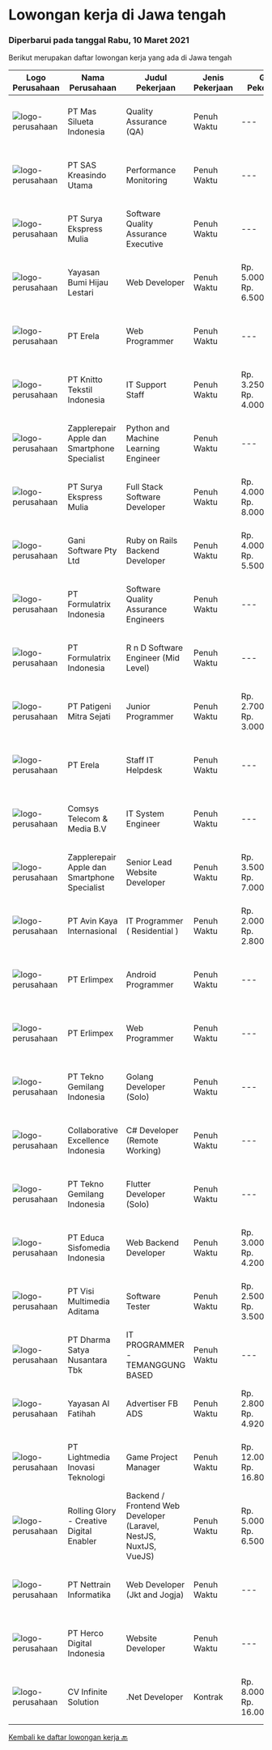 
  # Lowongan kerja di Jawa tengah

  ### Diperbarui pada tanggal Rabu, 10 Maret 2021

  Berikut merupakan daftar lowongan kerja yang ada di Jawa tengah

  |Logo Perusahaan | Nama Perusahaan | Judul Pekerjaan | Jenis Pekerjaan | Gaji Pekerjaan | Lokasi | Deskripsi | Tanggal diunggah | Pranala |
  | -------------- | --------------- | --------------- | --------- | --------- | -------------- | ------- | ----------- | ----------- |
  |![logo-perusahaan](https://image-service-cdn.seek.com.au/157e911be6bace90f41db24fa0307ff327288b8a/ee4dce1061f3f616224767ad58cb2fc751b8d2dc)|PT Mas Silueta Indonesia|Quality Assurance (QA)|Penuh Waktu|---|Semarang|To Ensure FTT of all styles thereby facilitating a smooth and uninterrupted production process, the candidate must be: Possess at least Bachelor's...|Selasa, 09 Maret 2021|https://www.jobstreet.co.id/id/job/quality-assurance-qa-3477369?token=0~70e4bb84-bf54-472f-bc80-b472dee509ef&sectionRank=1&jobId=jobstreet-id-job-3477369|
|![logo-perusahaan](https://image-service-cdn.seek.com.au/10fe2d7a4f134b11374076de96a8d6c18c6ee033/ee4dce1061f3f616224767ad58cb2fc751b8d2dc)|PT SAS Kreasindo Utama|Performance Monitoring|Penuh Waktu|---|Tegal|Job Descriptions : Coop with technical Odoo team and build and maintain master data Collects data, analyses, and provide performance reports Gather...|Selasa, 09 Maret 2021|https://www.jobstreet.co.id/id/job/performance-monitoring-3476957?token=0~70e4bb84-bf54-472f-bc80-b472dee509ef&sectionRank=2&jobId=jobstreet-id-job-3476957|
|![logo-perusahaan](https://us.123rf.com/450wm/pavelstasevich/pavelstasevich1811/pavelstasevich181101027/112815900-stock-vector-no-image-available-icon-flat-vector.jpg?ver=6)|PT Surya Ekspress Mulia|Software Quality Assurance Executive|Penuh Waktu|---|Jawa Tengah|Responsibilities: Review and update functional and design requirements and use cases Backend database testing in including validating stored...|Senin, 08 Maret 2021|https://www.jobstreet.co.id/id/job/software-quality-assurance-executive-3476147?token=0~70e4bb84-bf54-472f-bc80-b472dee509ef&sectionRank=3&jobId=jobstreet-id-job-3476147|
|![logo-perusahaan](https://image-service-cdn.seek.com.au/78d7f430d86e234305d246d6f26b11e644377825/ee4dce1061f3f616224767ad58cb2fc751b8d2dc)|Yayasan Bumi Hijau Lestari|Web Developer|Penuh Waktu|Rp. 5.000.000-Rp. 6.500.000|Semarang|Job Posting - Web DeveloperTree4Trees has an immediate opening for an experienced Web Developer at our office location in Semarang Indonesia. The...|Selasa, 09 Maret 2021|https://www.jobstreet.co.id/id/job/web-developer-3477532?token=0~70e4bb84-bf54-472f-bc80-b472dee509ef&sectionRank=4&jobId=jobstreet-id-job-3477532|
|![logo-perusahaan](https://image-service-cdn.seek.com.au/cc8d8c9f0ba1f73a44b17955bdd729eab0a12a93/ee4dce1061f3f616224767ad58cb2fc751b8d2dc)|PT Erela|Web Programmer|Penuh Waktu|---|Semarang|Kualifikasi: Minimal S1 Menguasai PHP  Menguasai teknik pemrograman dengan baik (PHP &amp; MYSQL)  Menguasai HTML, CSS, Javascript, Jquery Terbiasa...|Senin, 08 Maret 2021|https://www.jobstreet.co.id/id/job/web-programmer-3469121?token=0~70e4bb84-bf54-472f-bc80-b472dee509ef&sectionRank=5&jobId=jobstreet-id-job-3469121|
|![logo-perusahaan](https://image-service-cdn.seek.com.au/5a3d5430eb099e42a1ce640fa948c29f65f97744/ee4dce1061f3f616224767ad58cb2fc751b8d2dc)|PT Knitto Tekstil Indonesia|IT Support Staff|Penuh Waktu|Rp. 3.250.000-Rp. 4.000.000|Semarang|Tugas dan Tanggung Jawab Melakukan pemeliharaan sistem secara keseluruhan, seperti hardware dan software Melakukan pemeliharaan infrastruktur jaringan...|Sabtu, 06 Maret 2021|https://www.jobstreet.co.id/id/job/it-support-staff-3475150?token=0~70e4bb84-bf54-472f-bc80-b472dee509ef&sectionRank=6&jobId=jobstreet-id-job-3475150|
|![logo-perusahaan](https://image-service-cdn.seek.com.au/4e525e18a9450a87ba6d482e1955e7cb1e055e96/ee4dce1061f3f616224767ad58cb2fc751b8d2dc)|Zapplerepair Apple dan Smartphone Specialist|Python and Machine Learning Engineer|Penuh Waktu|---|Semarang|Job DescriptionWe are looking for new Development Engineers with the major focus on Python environment. Your focus will be to develop and maintain...|Selasa, 09 Maret 2021|https://www.jobstreet.co.id/id/job/python-and-machine-learning-engineer-3477033?token=0~70e4bb84-bf54-472f-bc80-b472dee509ef&sectionRank=7&jobId=jobstreet-id-job-3477033|
|![logo-perusahaan](https://us.123rf.com/450wm/pavelstasevich/pavelstasevich1811/pavelstasevich181101027/112815900-stock-vector-no-image-available-icon-flat-vector.jpg?ver=6)|PT Surya Ekspress Mulia|Full Stack Software Developer|Penuh Waktu|Rp. 4.000.000-Rp. 8.000.000|Jawa Tengah|Responsibilities: As part of our growing software development team in Indonesia, you will be primarily involved in: Development of web applications...|Senin, 08 Maret 2021|https://www.jobstreet.co.id/id/job/full-stack-software-developer-3476150?token=0~70e4bb84-bf54-472f-bc80-b472dee509ef&sectionRank=8&jobId=jobstreet-id-job-3476150|
|![logo-perusahaan](https://image-service-cdn.seek.com.au/f17d404540b56896a342266704d4a63f2512f40b/ee4dce1061f3f616224767ad58cb2fc751b8d2dc)|Gani Software Pty Ltd|Ruby on Rails Backend Developer|Penuh Waktu|Rp. 4.000.000-Rp. 5.500.000|Jawa Tengah|Kami mencari Ruby on Rails developer untuk membantu mengembangkan platform Talent Basket (https://www.talentbasket.com).Pekerjaan ini adalah tipe...|Senin, 08 Maret 2021|https://www.jobstreet.co.id/id/job/ruby-on-rails-backend-developer-4481200/origin/my?token=0~70e4bb84-bf54-472f-bc80-b472dee509ef&sectionRank=9&jobId=jobstreet-my-job-4481200|
|![logo-perusahaan](https://image-service-cdn.seek.com.au/e05135195aa2b8f6257a005705142cdd7fa0c196/ee4dce1061f3f616224767ad58cb2fc751b8d2dc)|PT Formulatrix Indonesia|Software Quality Assurance Engineers|Penuh Waktu|---|Salatiga|Job Description: Involved in planning and implementing strategies for quality management and testing. Executing all levels of testing (System,...|Minggu, 07 Maret 2021|https://www.jobstreet.co.id/id/job/software-quality-assurance-engineers-3468895?token=0~70e4bb84-bf54-472f-bc80-b472dee509ef&sectionRank=10&jobId=jobstreet-id-job-3468895|
|![logo-perusahaan](https://image-service-cdn.seek.com.au/e05135195aa2b8f6257a005705142cdd7fa0c196/ee4dce1061f3f616224767ad58cb2fc751b8d2dc)|PT Formulatrix Indonesia|R n D Software Engineer (Mid Level)|Penuh Waktu|---|Salatiga|​Why Join Us? Work and learn directly with experienced engineers and product managers globally Challenge yourself by learning cutting edge new...|Minggu, 07 Maret 2021|https://www.jobstreet.co.id/id/job/r-n-d-software-engineer-mid-level-3468188?token=0~70e4bb84-bf54-472f-bc80-b472dee509ef&sectionRank=11&jobId=jobstreet-id-job-3468188|
|![logo-perusahaan](https://image-service-cdn.seek.com.au/0d5a985a434669af1009b03e5a69db264387af14/ee4dce1061f3f616224767ad58cb2fc751b8d2dc)|PT Patigeni Mitra Sejati|Junior Programmer|Penuh Waktu|Rp. 2.700.000-Rp. 3.000.000|Semarang|Kualifikasi: Pendidikan D3/S1 Teknik Informatika/Sistem Informasi/Desain Komunikasi Visual, terbuka untuk lulusan SMK Ilmu Komputer/Multimedia. Usia...|Sabtu, 06 Maret 2021|https://www.jobstreet.co.id/id/job/junior-programmer-3467188?token=0~70e4bb84-bf54-472f-bc80-b472dee509ef&sectionRank=12&jobId=jobstreet-id-job-3467188|
|![logo-perusahaan](https://image-service-cdn.seek.com.au/cc8d8c9f0ba1f73a44b17955bdd729eab0a12a93/ee4dce1061f3f616224767ad58cb2fc751b8d2dc)|PT Erela|Staff IT Helpdesk|Penuh Waktu|---|Semarang|Membantu administrasi IT Merangkum dan menjelaskan aplikasi/program IT kepada user/pengguna Mencari dan mencatat bug/error dalam aplikasi/program...|Jumat, 05 Maret 2021|https://www.jobstreet.co.id/id/job/staff-it-helpdesk-3474462?token=0~70e4bb84-bf54-472f-bc80-b472dee509ef&sectionRank=13&jobId=jobstreet-id-job-3474462|
|![logo-perusahaan](https://image-service-cdn.seek.com.au/290effca25984bb6bc38c69189733ab21febe47f/ee4dce1061f3f616224767ad58cb2fc751b8d2dc)|Comsys Telecom & Media B.V|IT System Engineer|Penuh Waktu|---|Semarang|• As an IT System Engineer (Experienced) you are responsible for the management and maintenance of our Telecom platforms at the various major mobile...|Senin, 08 Maret 2021|https://www.jobstreet.co.id/id/job/it-system-engineer-3476125?token=0~70e4bb84-bf54-472f-bc80-b472dee509ef&sectionRank=14&jobId=jobstreet-id-job-3476125|
|![logo-perusahaan](https://image-service-cdn.seek.com.au/4e525e18a9450a87ba6d482e1955e7cb1e055e96/ee4dce1061f3f616224767ad58cb2fc751b8d2dc)|Zapplerepair Apple dan Smartphone Specialist|Senior Lead Website Developer|Penuh Waktu|Rp. 3.500.000-Rp. 7.000.000|Semarang|Job DescriptionWe are looking for new Development Engineers with the major focus on Python environment. Your focus will be to develop and maintain...|Selasa, 09 Maret 2021|https://www.jobstreet.co.id/id/job/senior-lead-website-developer-3463689?token=0~70e4bb84-bf54-472f-bc80-b472dee509ef&sectionRank=15&jobId=jobstreet-id-job-3463689|
|![logo-perusahaan](https://image-service-cdn.seek.com.au/9e67d200f2cfdcea368b901998f0635ddb84ed62/ee4dce1061f3f616224767ad58cb2fc751b8d2dc)|PT Avin Kaya Internasional|IT Programmer ( Residential )|Penuh Waktu|Rp. 2.000.000-Rp. 2.800.000|Jawa Tengah|Minimal pendidikan S1 atau sederajat jurusan IT atau sejenis. Fresh graduate dipersilahkan melamar Menguasai Android Studio Memiliki analisis masalah...|Jumat, 05 Maret 2021|https://www.jobstreet.co.id/id/job/it-programmer-residential-3474924?token=0~70e4bb84-bf54-472f-bc80-b472dee509ef&sectionRank=16&jobId=jobstreet-id-job-3474924|
|![logo-perusahaan](https://image-service-cdn.seek.com.au/66d333d64417176f9bb3a910e3488f291311505e/ee4dce1061f3f616224767ad58cb2fc751b8d2dc)|PT Erlimpex|Android Programmer|Penuh Waktu|---|Semarang|Kandidat harus memiliki setidaknya Gelar Sarjana di Teknik (Komputer/Telekomunikasi) atau setara. Setidaknya memiliki 2 tahun pengalaman dalam bidang...|Jumat, 05 Maret 2021|https://www.jobstreet.co.id/id/job/android-programmer-3461474?token=0~70e4bb84-bf54-472f-bc80-b472dee509ef&sectionRank=17&jobId=jobstreet-id-job-3461474|
|![logo-perusahaan](https://image-service-cdn.seek.com.au/66d333d64417176f9bb3a910e3488f291311505e/ee4dce1061f3f616224767ad58cb2fc751b8d2dc)|PT Erlimpex|Web Programmer|Penuh Waktu|---|Semarang|Kandidat harus memiliki setidaknya Gelar Sarjana di Teknik (Komputer/Telekomunikasi) atau setara. Setidaknya memiliki 2 tahun pengalaman dalam bidang...|Jumat, 05 Maret 2021|https://www.jobstreet.co.id/id/job/web-programmer-3461468?token=0~70e4bb84-bf54-472f-bc80-b472dee509ef&sectionRank=18&jobId=jobstreet-id-job-3461468|
|![logo-perusahaan](https://image-service-cdn.seek.com.au/d9a5cf4e8f1f169e793685aadd3c305747f813dd/ee4dce1061f3f616224767ad58cb2fc751b8d2dc)|PT Tekno Gemilang Indonesia|Golang Developer (Solo)|Penuh Waktu|---|Jawa Tengah|Job Description: Participate in designing, developing, and testing applications in multiple system environments. Conduct software integration and...|Sabtu, 06 Maret 2021|https://www.jobstreet.co.id/id/job/golang-developer-solo-3467245?token=0~70e4bb84-bf54-472f-bc80-b472dee509ef&sectionRank=19&jobId=jobstreet-id-job-3467245|
|![logo-perusahaan](https://image-service-cdn.seek.com.au/00c268b58ba99fc65b0b0108dd8e2d7068acfb74/ee4dce1061f3f616224767ad58cb2fc751b8d2dc)|Collaborative Excellence Indonesia|C# Developer (Remote Working)|Penuh Waktu|---|Jawa Tengah|Responsibilities: Design, coding, and testing of modules for various components of our product framework Capable of understanding and delivering...|Jumat, 05 Maret 2021|https://www.jobstreet.co.id/id/job/c-developer-remote-working-3465776?token=0~70e4bb84-bf54-472f-bc80-b472dee509ef&sectionRank=20&jobId=jobstreet-id-job-3465776|
|![logo-perusahaan](https://image-service-cdn.seek.com.au/d9a5cf4e8f1f169e793685aadd3c305747f813dd/ee4dce1061f3f616224767ad58cb2fc751b8d2dc)|PT Tekno Gemilang Indonesia|Flutter Developer (Solo)|Penuh Waktu|---|Jawa Tengah|Job Description : Managing the overall mobile app Development Life Cycle of the product Analyzing and optimizing application code for efficiency,...|Kamis, 04 Maret 2021|https://www.jobstreet.co.id/id/job/flutter-developer-solo-3473090?token=0~70e4bb84-bf54-472f-bc80-b472dee509ef&sectionRank=21&jobId=jobstreet-id-job-3473090|
|![logo-perusahaan](https://image-service-cdn.seek.com.au/872af7f35e2bafa2702dfbaf22e420655702092f/ee4dce1061f3f616224767ad58cb2fc751b8d2dc)|PT Educa Sisfomedia Indonesia|Web Backend Developer|Penuh Waktu|Rp. 3.000.000-Rp. 4.200.000|Salatiga|Requirements Kuat dalam logika dan matematika Menguasai pemrograman web PHP Memiliki kemampuan membuat AJAX Memiliki kemampuan membuat REST-API Tugas...|Jumat, 05 Maret 2021|https://www.jobstreet.co.id/id/job/web-backend-developer-3465968?token=0~70e4bb84-bf54-472f-bc80-b472dee509ef&sectionRank=22&jobId=jobstreet-id-job-3465968|
|![logo-perusahaan](https://image-service-cdn.seek.com.au/a901266873b68e8c5d9090f826f220d9c3625e7d/ee4dce1061f3f616224767ad58cb2fc751b8d2dc)|PT Visi Multimedia Aditama|Software Tester|Penuh Waktu|Rp. 2.500.000-Rp. 3.500.000|Jawa Tengah|Responsibilities : Use and test software to identify and eliminate bugs in applications. Performe specific tests, examines all aspects of a product...|Rabu, 03 Maret 2021|https://www.jobstreet.co.id/id/job/software-tester-3472631?token=0~70e4bb84-bf54-472f-bc80-b472dee509ef&sectionRank=23&jobId=jobstreet-id-job-3472631|
|![logo-perusahaan](https://image-service-cdn.seek.com.au/9c93262e26bc4c115235a1c68c1252bf4a2da007/ee4dce1061f3f616224767ad58cb2fc751b8d2dc)|PT Dharma Satya Nusantara Tbk|IT PROGRAMMER - TEMANGGUNG BASED|Penuh Waktu|---|Jawa Tengah|Job Description: Memastikan tersedianya aplikasi melalui kegiatan pembuatan program guna mendukung kebutuhan bisnis berdasarkan design aplikasi yang...|Kamis, 04 Maret 2021|https://www.jobstreet.co.id/id/job/it-programmer-temanggung-based-3473021?token=0~70e4bb84-bf54-472f-bc80-b472dee509ef&sectionRank=24&jobId=jobstreet-id-job-3473021|
|![logo-perusahaan](https://us.123rf.com/450wm/pavelstasevich/pavelstasevich1811/pavelstasevich181101027/112815900-stock-vector-no-image-available-icon-flat-vector.jpg?ver=6)|Yayasan Al Fatihah|Advertiser FB ADS|Penuh Waktu|Rp. 2.800.000-Rp. 4.920.000|Semarang|Job Description Melakukan riset pasar dan membuat strategi advertising untuk FB ads Membuat dan mengelola uklan untuk FB ads Menganalisa dan...|Kamis, 04 Maret 2021|https://www.jobstreet.co.id/id/job/advertiser-fb-ads-3473130?token=0~70e4bb84-bf54-472f-bc80-b472dee509ef&sectionRank=25&jobId=jobstreet-id-job-3473130|
|![logo-perusahaan](https://image-service-cdn.seek.com.au/e6f28b5f379a1eb1827750795879acbf69f6bc55/ee4dce1061f3f616224767ad58cb2fc751b8d2dc)|PT Lightmedia Inovasi Teknologi|Game Project Manager|Penuh Waktu|Rp. 12.000.000-Rp. 16.800.000|Jawa Tengah|LimeCommerce sedang ada lowongan Project Manager untuk sister company kami Stairway Games. Berikut job descriptionnya:Stairway Games is looking for a...|Selasa, 02 Maret 2021|https://www.jobstreet.co.id/id/job/game-project-manager-3471117?token=0~70e4bb84-bf54-472f-bc80-b472dee509ef&sectionRank=26&jobId=jobstreet-id-job-3471117|
|![logo-perusahaan](https://image-service-cdn.seek.com.au/5959c6c0a975dd0c1093495df1aefba5c8f60f57/ee4dce1061f3f616224767ad58cb2fc751b8d2dc)|Rolling Glory - Creative Digital Enabler|Backend / Frontend Web Developer (Laravel, NestJS, NuxtJS, VueJS)|Penuh Waktu|Rp. 5.000.000-Rp. 6.500.000|Jawa Tengah|Rolling Glory is looking for a Backend Developer or Frontend Developer role. Rolling Glory is looking for a Web Developer role, who have experience in...|Rabu, 03 Maret 2021|https://www.jobstreet.co.id/id/job/backend-frontend-web-developer-laravel-nestjs-nuxtjs-vuejs-3472757?token=0~70e4bb84-bf54-472f-bc80-b472dee509ef&sectionRank=27&jobId=jobstreet-id-job-3472757|
|![logo-perusahaan](https://image-service-cdn.seek.com.au/73cb04ed11d22e69efdad2d91aeb9739e2ceadc8/ee4dce1061f3f616224767ad58cb2fc751b8d2dc)|PT Nettrain Informatika|Web Developer (Jkt and Jogja)|Penuh Waktu|---|Jawa Tengah|· Good understanding of the .Net Framework, MVC, object-oriented programming, and multi-tier architectures· Proficient in developing applications...|Jumat, 05 Maret 2021|https://www.jobstreet.co.id/id/job/web-developer-jkt-and-jogja-3466234?token=0~70e4bb84-bf54-472f-bc80-b472dee509ef&sectionRank=28&jobId=jobstreet-id-job-3466234|
|![logo-perusahaan](https://image-service-cdn.seek.com.au/109d35de22ec9663b7e9162bfb2fafc9c7f54170/ee4dce1061f3f616224767ad58cb2fc751b8d2dc)|PT Herco Digital Indonesia|Website Developer|Penuh Waktu|---|Semarang|Kualifikasi Kandidat harus memiliki setidaknya Gelar Sarjana di bidang apapun. Setidaknya memiliki 2 tahun pengalaman dalam bidang yang sesuai untuk...|Rabu, 03 Maret 2021|https://www.jobstreet.co.id/id/job/website-developer-3472651?token=0~70e4bb84-bf54-472f-bc80-b472dee509ef&sectionRank=29&jobId=jobstreet-id-job-3472651|
|![logo-perusahaan](https://image-service-cdn.seek.com.au/2e0e72e0535e59954e109dd6ef9f8dbff50c0179/ee4dce1061f3f616224767ad58cb2fc751b8d2dc)|CV Infinite Solution|.Net Developer|Kontrak|Rp. 8.000.000-Rp. 16.000.000|Jawa Tengah|Required Competencies: C# ASP.Net Web Form ASP.Net Web MVC ASP.Net Web API SQL Server Database HTML5 + CSS3 Javascript &amp; Jquery Bootstrap...|Kamis, 04 Maret 2021|https://www.jobstreet.co.id/id/job/net-developer-3465553?token=0~70e4bb84-bf54-472f-bc80-b472dee509ef&sectionRank=30&jobId=jobstreet-id-job-3465553|


  [Kembali ke daftar lowongan kerja 🔙](../README.md#daftar-lowongan-kerja)
  